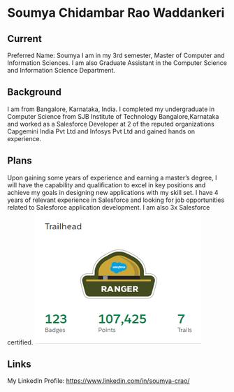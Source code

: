 # Soumya Chidambar Rao Waddankeri

## Current
Preferred Name: Soumya
I am in my 3rd semester, Master of Computer and Information Sciences. I am also Graduate Assistant in the Computer Science and Information Science Department.
     
## Background
I am from Bangalore, Karnataka, India. I completed my undergraduate in Computer Science from SJB Institute of Technology Bangalore,Karnataka and worked as a Salesforce        Developer at 2 of the reputed organizations Capgemini India Pvt Ltd and Infosys Pvt Ltd and gained hands on experience.
     
## Plans
Upon gaining some years of experience and earning a master’s degree, I will have the capability and qualification to excel in key positions and achieve my goals in     designing new applications with my skill set. I have 4 years of relevant experience in Salesforce and looking for job opportunities related to Salesforce application development. I am also 3x Salesforce certified.
![Screenshot](screenshot.png)
     
## Links
My LinkedIn Profile: https://www.linkedin.com/in/soumya-crao/
